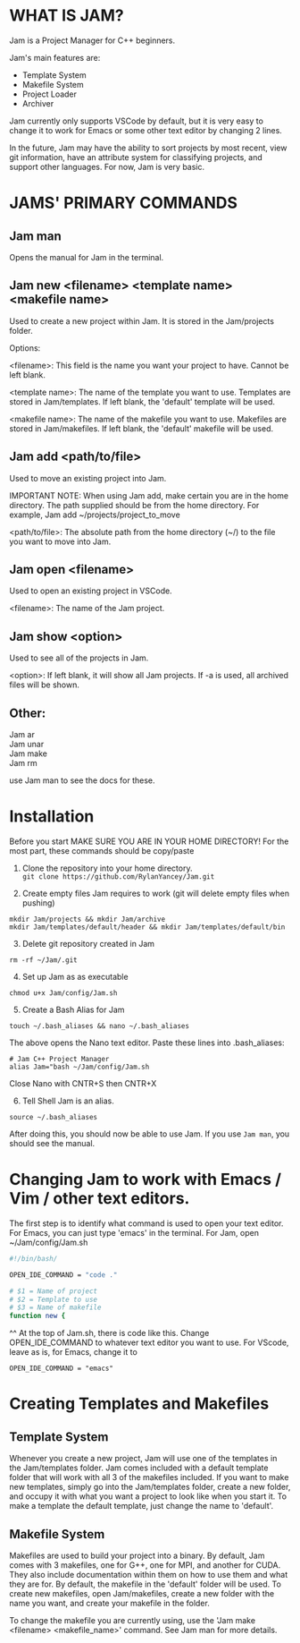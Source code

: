 
# WHAT IS JAM?

Jam is a Project Manager for C++ beginners. 

Jam's main features are:

- Template System
- Makefile System
- Project Loader
- Archiver

Jam currently only supports VSCode by default, but it is very easy to change it to work for Emacs or some other text editor by changing 2 lines. 

In the future, Jam may have the ability to sort projects by most recent, view git information, have an attribute system for classifying projects, and support other languages. For now, Jam is very basic. 

# JAMS' PRIMARY COMMANDS

## Jam man

Opens the manual for Jam in the terminal.

## Jam new \<filename> \<template name> \<makefile name>

Used to create a new project within Jam. It is stored in the Jam/projects folder.

Options:

\<filename>: This field is the name you want your project to have. Cannot be left blank. 

\<template name>: The name of the template you want to use. Templates are stored in Jam/templates. If left blank, the 'default' template will be used. 

\<makefile name>: The name of the makefile you want to use. Makefiles are stored in Jam/makefiles. If left blank, the 'default' makefile will be used. 

## Jam add \<path/to/file>

Used to move an existing project into Jam. 

IMPORTANT NOTE: When using Jam add, make certain you are in the home directory. The path supplied should be from the home directory. For example, Jam add ~/projects/project_to_move

\<path/to/file>: The absolute path from the home directory (~/) to the file you want to move into Jam. 

## Jam open \<filename>

Used to open an existing project in VSCode. 

\<filename>: The name of the Jam project. 

## Jam show \<option>

Used to see all of the projects in Jam. 

\<option>: If left blank, it will show all Jam projects. If -a is used, all archived files will be shown. 

## Other:

Jam ar\
Jam unar\
Jam make\
Jam rm

use Jam man to see the docs for these. 

# Installation

Before you start MAKE SURE YOU ARE IN YOUR HOME DIRECTORY!
For the most part, these commands should be copy/paste

1) Clone the repository into your home directory. \
```git clone https://github.com/RylanYancey/Jam.git```

2) Create empty files Jam requires to work (git will delete empty files when pushing)
```
mkdir Jam/projects && mkdir Jam/archive
mkdir Jam/templates/default/header && mkdir Jam/templates/default/bin 
```
3) Delete git repository created in Jam
```
rm -rf ~/Jam/.git
```

4) Set up Jam as as executable
```
chmod u+x Jam/config/Jam.sh
```

5) Create a Bash Alias for Jam
```
touch ~/.bash_aliases && nano ~/.bash_aliases
```
The above opens the Nano text editor.
Paste these lines into .bash_aliases:
```
# Jam C++ Project Manager
alias Jam="bash ~/Jam/config/Jam.sh
```
Close Nano with CNTR+S then CNTR+X

6) Tell Shell Jam is an alias. 
```
source ~/.bash_aliases
```
After doing this, you should now be able to use Jam. If you use `Jam man`, you should see the manual. 

# Changing Jam to work with Emacs / Vim / other text editors. 

The first step is to identify what command is used to open your text editor. For Emacs, you can just type 'emacs' in the terminal. For Jam, open ~/Jam/config/Jam.sh 

```sh
#!/bin/bash/

OPEN_IDE_COMMAND = "code ."

# $1 = Name of project
# $2 = Template to use
# $3 = Name of makefile
function new {
```
^^ At the top of Jam.sh, there is code like this. Change OPEN_IDE_COMMAND to whatever text editor you want to use. For VScode, leave as is, for Emacs, change it to 
```
OPEN_IDE_COMMAND = "emacs"
```
# Creating Templates and Makefiles

## Template System

Whenever you create a new project, Jam will use one of the templates in the Jam/templates folder. Jam comes included with a default template folder that will work with all 3 of the makefiles included. If you want to make new templates, simply go into the Jam/templates folder, create a new folder, and occupy it with what you want a project to look like when you start it. To make a template the default template, just change the name to 'default'. 

## Makefile System

Makefiles are used to build your project into a binary. By default, Jam comes with 3 makefiles, one for G++, one for MPI, and another for CUDA. They also include documentation within them on how to use them and what they are for. By default, the makefile in the 'default' folder will be used. To create new makefiles, open Jam/makefiles, create a new folder with the name you want, and create your makefile in the folder. 

To change the makefile you are currently using, use the 'Jam make \<filename> \<makefile_name>' command. See Jam man for more details. 

